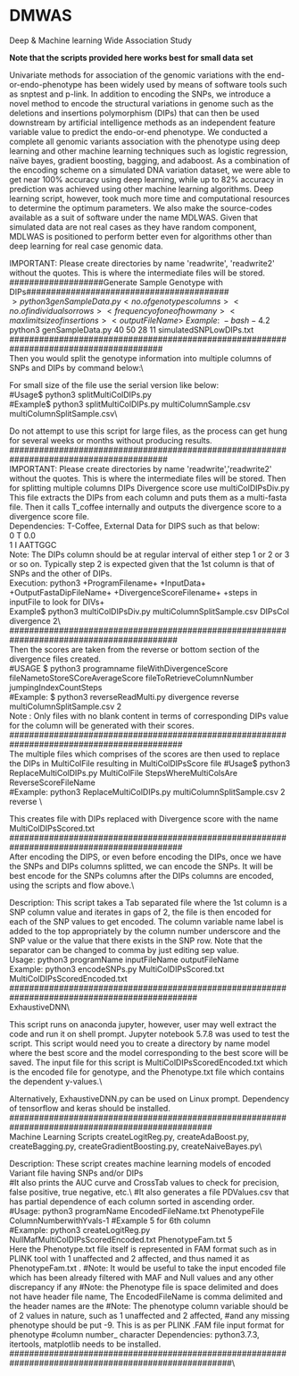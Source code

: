 # DMWAS
Deep &amp; Machine learning Wide Association Study

**Note that the scripts provided here works best for small data set**

Univariate methods for association of the genomic variations with the end-or-endo-phenotype has been widely used by means of software tools such as snptest and p-link. In addition to encoding the SNPs, we introduce a novel method to encode the structural variations in genome such as the deletions and insertions polymorphism (DIPs) that can then be used downstream by artificial intelligence methods as an independent feature variable value to predict the endo-or-end phenotype. We conducted a complete all genomic variants association with the phenotype using deep learning and other machine learning techniques such as logistic regression, naïve bayes, gradient boosting, bagging, and adaboost. As a combination of the encoding scheme on a simulated DNA variation dataset, we were able to get near 100% accuracy using deep learning, while up to 82% accuracy in prediction was achieved using other machine learning algorithms. Deep learning script, however, took much more time and computational resources to determine the optimum parameters. We also make the source-codes available as a suit of software under the name MDLWAS.  Given that simulated data are not real cases as they have random component, MDLWAS is positioned to perform better even for algorithms other than deep learning for real case genomic data. 

IMPORTANT: Please create directories by name 'readwrite', 'readwrite2' without the quotes. This is where the intermediate files will be stored. 
###################Generate Sample Genotype with DIPs#########################################\
$>python3 genSampleData.py <no. of genotypes columns> <no. of individuals or rows> <frequency of one of how many> <max limit size of insertions> <outputFileName>\
Example:\
-bash-4.2$ python3 genSampleData.py 40 50 28 11 simulatedSNPLowDIPs.txt\
#######################################################################################\
Then you would split the genotype information into multiple columns of SNPs and DIPs by command below:\

For small size of the file use the serial version like below:\
#Usage$ python3 splitMultiColDIPs.py <inputFileName> <outputFileNameDesired>\
#Example$ python3 splitMultiColDIPs.py multiColumnSample.csv multiColumnSplitSample.csv\
  
Do not attempt to use this script for large files, as the process can get hung for several weeks or months without producing results.\
########################################################################################\
IMPORTANT: Please create directories by name 'readwrite','readwrite2' without the quotes. This is where the intermediate files will be stored. 
Then for splitting multiple columns DIPs Divergence score use multiColDIPsDiv.py\
This file extracts the DIPs from each column and puts them as a multi-fasta file. Then it calls T_coffee internally and outputs the divergence score to a divergence score file.\
Dependencies: T-Coffee, External Data for DIPS such as that below:\
0 T 0.0\
1 I AATTGGC\
Note: The DIPs column should be at regular interval of either step 1 or 2 or 3 or so on. Typically step 2 
 is expected given that the 1st column is that of SNPs and the other of DIPs.\
Execution: python3 +ProgramFilename+ +InputData+ +OutputFastaDipFileName+ +DivergenceScoreFilename+ +steps in inputFile to look for DIVs+ \
Example$ python3 multiColDIPsDiv.py multiColumnSplitSample.csv DIPsCol divergence 2\ 
##########################################################################################\
Then the scores are taken from the reverse or bottom section of the divergence files created.\
#USAGE $ python3 programname fileWithDivergenceScore fileNametoStoreSCoreAverageScore fileToRetrieveColumnNumber jumpingIndexCountSteps\
#Example: $ python3 reverseReadMulti.py divergence reverse multiColumnSplitSample.csv 2\
Note : Only files with no blank content in terms of corresponding DIPs value for the column will be generated with their scores.\
###########################################################################################\
The multiple files which comprises of the scores are then used to replace the DIPs in MultiColFile resulting in MultiColDIPsScore file
#Usage$ python3 ReplaceMultiColDIPs.py MultiColFile StepsWhereMultiColsAre ReverseScoreFileName \
#Example: python3 ReplaceMultiColDIPs.py multiColumnSplitSample.csv 2 reverse \

This creates file with DIPs replaced with Divergence score with the name MultiColDIPsScored.txt\
###########################################################################################\
After encoding the DIPS, or even before encoding the DIPs, once we have the SNPs and DIPs columns splitted, we can encode the SNPs. It will be best encode for the SNPs columns after the DIPs columns are encoded, using the scripts and flow above.\

Description: This script takes a Tab separated file where the 1st column is a SNP column value and iterates in gaps of 2, the file is then encoded  for each of the SNP values to get encoded. The column variable name label is added to the top appropriately by the column number underscore and the  SNP value or the value that there exists in the SNP row. Note that the separator can be changed to comma by just editing sep value.\
 Usage: python3 programName inputFileName outputFileName\
 Example: python3 encodeSNPs.py MultiColDIPsScored.txt MultiColDIPsScoredEncoded.txt\
##############################################################################################\
ExhaustiveDNN\
 
This script runs on anaconda jupyter, however, user may well extract the code and run it on shell prompt. Jupyter notebook 5.7.8 was used to test the script. This script would need you to create a directory by name model where the best score and the model corresponding to the best score will be saved. The input file for this script is MultiColDIPsScoredEncoded.txt which is the encoded file for genotype, and the Phenotype.txt file which contains the dependent y-values.\

Alternatively, ExhaustiveDNN.py can be used on Linux prompt. Dependency of tensorflow and keras should be installed.
#################################################################################################\
Machine Learning Scripts createLogitReg.py, createAdaBoost.py, createBagging.py, createGradientBoosting.py, createNaiveBayes.py\

Description: These script creates machine learning models of encoded Variant file having SNPs and/or DIPs\
#It also prints the AUC curve and CrossTab values to check for precision, false positive, true negative, etc.\ 
#It also generates a file PDValues.csv that has partial dependence of each column sorted in ascending order.\
#Usage: python3 programName EncodedFileName.txt PhenotypeFile ColumnNumberwithYvals-1 #Example 5 for 6th column\
#Example: python3 createLogitReg.py NullMafMultiColDIPsScoredEncoded.txt PhenotypeFam.txt 5 \
Here the Phenotype.txt file itself is represented in FAM format such as in PLINK tool with 1 unaffected and 2 affected, and thus named it as PhenotypeFam.txt . 
#Note: It would be useful to take the input encoded file which has been already filtered with MAF and Null values and any other discrepancy if any
#Note: the Phenotype file is space delimited and does not have header file name, The EncodedFileName is comma delimited and the header names are the 
#Note: The phenotype column variable should be of 2 values in nature, such as 1 unaffected and 2 affected, 
#and any missing phenotype should be put -9. This is as per PLINK .FAM file input format for phenotype
#column number_ character
Dependencies: python3.7.3, itertools, matplotlib needs to be installed. 
#####################################################################################################\




